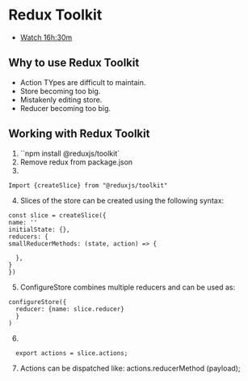 # Redux Toolkit
 - [Watch 16h:30m](https://www.youtube.com/watch?v=eILUmCJhl64&t=60992s)
## Why to use Redux Toolkit

- Action TYpes are difficult to maintain.
- Store becoming too big.
- Mistakenly editing store.
- Reducer becoming too big.

## Working with Redux Toolkit

1. ``npm install @reduxjs/toolkit`
2. Remove redux from package.json
3.

```
Import {createSlice} from "@reduxjs/toolkit"
```

4. Slices of the store can be created using the following syntax:

```
const slice = createSlice({
name: ''
initialState: {},
reducers: {
smallReducerMethods: (state, action) => {

  },
}
})
```

5. ConfigureStore combines multiple reducers and can be used as:

```
configureStore({
  reducer: {name: slice.reducer}
  }
)
```

6.

```
  export actions = slice.actions;
```

7. Actions can be dispatched like: actions.reducerMethod (payload);
